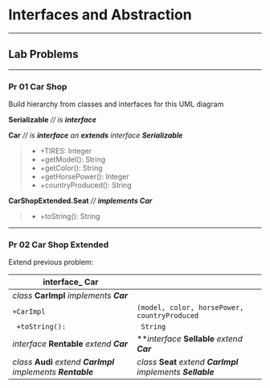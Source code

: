 # **Interfaces and Abstraction**
*********************************


## **Lab Problems**
-------------------


### **Pr 01 Car Shop**

Build hierarchy from classes and interfaces for this UML diagram

**Serializable** *// is __*interface*__*

**Car** *// is **interface** an **extends** interface **Serializable***

> - +TIRES: Integer
> - +getModel(): String
> - +getColor(): String
> - +getHorsePower(): Integer
> - +countryProduced(): String


**CarShopExtended.Seat** *// __*implements Car*__*

> - +toString(): String

************************************************************

### **Pr 02 Car Shop Extended**

Extend previous problem:

| **interface_ Car** | |
| --- |  --- |
| _class_ **CarImpl** _implements_ **_Car_** | |
|` +CarImpl ` | `(model, color, horsePower, countryProduced` |
|` +toString():`| ` String` |
| _interface_ **Rentable** _extend_ **_Car_** | **_interface_ **Sellable** _extend_ **_Car_** |
| _class_ **Audi** _extend_ **_CarImpl_** _implements_ **_Rentable_** | _class_ **Seat** _extend_ **_CarImpl_** _implements_ **_Sellable_** |


